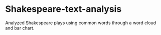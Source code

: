 # Shakespeare-text-analysis
Analyzed Shakespeare plays using common words through a word cloud and bar chart. 
